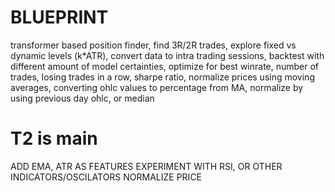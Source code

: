 # BLUEPRINT

transformer based position finder,
find 3R/2R trades,
explore fixed vs dynamic levels (k*ATR),
convert data to intra trading sessions,
backtest with different amount of model certainties,
optimize for best winrate, number of trades, losing trades in a row, sharpe ratio,
normalize prices using moving averages, converting ohlc values to percentage from MA,
normalize by using previous day ohlc, or median

# T2 is main
ADD EMA, ATR AS FEATURES
EXPERIMENT WITH RSI, OR OTHER INDICATORS/OSCILATORS
NORMALIZE PRICE